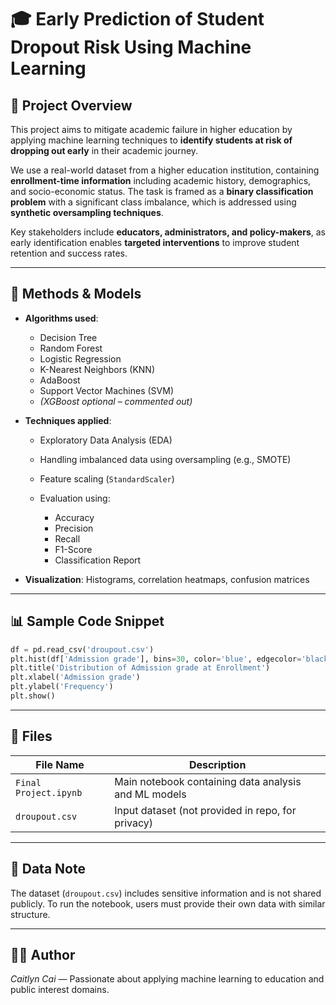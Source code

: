 # 🎓 Early Prediction of Student Dropout Risk Using Machine Learning

## 📘 Project Overview

This project aims to mitigate academic failure in higher education by applying machine learning techniques to **identify students at risk of dropping out early** in their academic journey.

We use a real-world dataset from a higher education institution, containing **enrollment-time information** including academic history, demographics, and socio-economic status. The task is framed as a **binary classification problem** with a significant class imbalance, which is addressed using **synthetic oversampling techniques**.

Key stakeholders include **educators, administrators, and policy-makers**, as early identification enables **targeted interventions** to improve student retention and success rates.

---

## 🧠 Methods & Models

* **Algorithms used**:

  * Decision Tree
  * Random Forest
  * Logistic Regression
  * K-Nearest Neighbors (KNN)
  * AdaBoost
  * Support Vector Machines (SVM)
  * *(XGBoost optional – commented out)*

* **Techniques applied**:

  * Exploratory Data Analysis (EDA)
  * Handling imbalanced data using oversampling (e.g., SMOTE)
  * Feature scaling (`StandardScaler`)
  * Evaluation using:

    * Accuracy
    * Precision
    * Recall
    * F1-Score
    * Classification Report

* **Visualization**: Histograms, correlation heatmaps, confusion matrices

---

## 📊 Sample Code Snippet

```python
df = pd.read_csv('droupout.csv')
plt.hist(df['Admission grade'], bins=30, color='blue', edgecolor='black')
plt.title('Distribution of Admission grade at Enrollment')
plt.xlabel('Admission grade')
plt.ylabel('Frequency')
plt.show()
```

---

## 📂 Files

| File Name             | Description                                          |
| --------------------- | ---------------------------------------------------- |
| `Final Project.ipynb` | Main notebook containing data analysis and ML models |
| `droupout.csv`        | Input dataset (not provided in repo, for privacy)    |

---

## 🚫 Data Note

The dataset (`droupout.csv`) includes sensitive information and is not shared publicly. To run the notebook, users must provide their own data with similar structure.

---

## 👩‍💻 Author

*Caitlyn Cai* — Passionate about applying machine learning to education and public interest domains.
